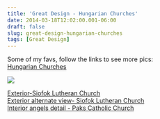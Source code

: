 ```yaml
---
title: 'Great Design - Hungarian Churches'
date: 2014-03-18T12:02:00.001-06:00
draft: false
slug: great-design-hungarian-churches
tags: [Great Design]
---
```


Some of my favs, follow the links to see more pics:  
[Hungarian Churches](http://draft.blogger.com/%20http://www.pbase.com/bauer/modern_church_architecture_hungary)  
  

![](/images/blog/legacy/Siofok+Hungary.jpg)

  
[Exterior-Siofok Lutheran Church](http://www.lutheransonline.com/lo/135/FSLO-1252915135-111135.jpg)  
[Exterior alternate view- Siofok Lutheran Church](http://t2.gstatic.com/images?q=tbn:ANd9GcTYi2d0V17jmtch7c_cTX6WQhf15zSfeOm9T3ST7YPLE-E41LJpvQ)  
[Interior angels detail - Paks Catholic Church](http://www.designboom.com/cms/images/andrea01/imre05.jpg)